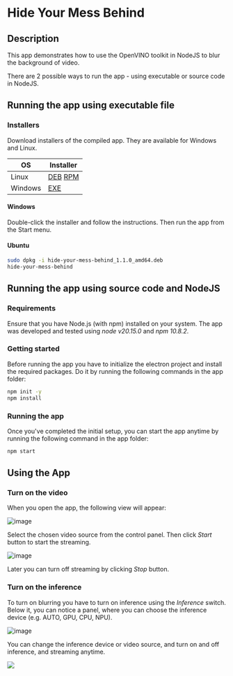 # Hide Your Mess Behind

## Description

This app demonstrates how to use the OpenVINO toolkit in NodeJS to blur the background of video. 

There are 2 possible ways to run the app - using executable or source code in NodeJS.

## Running the app using executable file

### Installers

Download installers of the compiled app. They are available for Windows and Linux.

| OS | Installer |
|---|---|
| Linux | [DEB](https://github.com/openvinotoolkit/openvino_build_deploy/releases/download/hide_your_mess_behind_v1.2/hide-your-mess-behind_1.2.0_amd64.deb) [RPM](https://github.com/openvinotoolkit/openvino_build_deploy/releases/download/hide_your_mess_behind_v1.2/hide-your-mess-behind-1.2.0.x86_64.rpm) |
| Windows | [EXE](https://github.com/openvinotoolkit/openvino_build_deploy/releases/download/hide_your_mess_behind_v1.2/hide-your-mess-behind.Setup.1.2.0.exe) |

#### Windows

Double-click the installer and follow the instructions. Then run the app from the Start menu.

#### Ubuntu

```bash
sudo dpkg -i hide-your-mess-behind_1.1.0_amd64.deb
hide-your-mess-behind
```

## Running the app using source code and NodeJS

### Requirements

Ensure that you have Node.js (with npm) installed on your system. The app was developed and tested using *node v20.15.0* and *npm 10.8.2*.

### Getting started

Before running the app you have to initialize the electron project and install the required packages. Do it by running the following commands in the app folder:

```bash
npm init -y
npm install
```

### Running the app

Once you've completed the initial setup, you can start the app anytime by running the following command in the app folder:

```bash
npm start
```

## Using the App

### Turn on the video

When you open the app, the following view will appear:

![image](https://github.com/user-attachments/assets/b9852e1e-3fa7-4375-afb9-8976cd9cf325)

Select the chosen video source from the control panel. Then click _Start_ button to start the streaming.

![image](https://github.com/user-attachments/assets/cd5a86e2-8865-4736-93e6-e2e0eb9b37f2)

Later you can turn off streaming by clicking _Stop_ button.


### Turn on the inference

To turn on blurring you have to turn on inference using the _Inference_ switch. Below it, you can notice a panel, where you can choose the inference device (e.g. AUTO, GPU, CPU, NPU). 

![image](https://github.com/user-attachments/assets/e6925e6b-0d81-41da-b9b0-c4f21f173681)

You can change the inference device or video source, and turn on and off inference, and streaming anytime.

[//]: # (telemetry pixel)
<img referrerpolicy="no-referrer-when-downgrade" src="https://static.scarf.sh/a.png?x-pxid=7003a37c-568d-40a5-9718-0d021d8589ca&project=apps/hide_your_mess_behind&file=README.md" />
